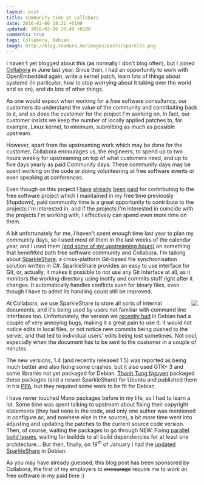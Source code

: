 ```yaml
---
layout: post
title: Community time at Collabora
date: 2016-02-06 18:22 +0100
updated: 2016-02-06 20:49 +0100
comments: true
tags: Collabora, Debian
image: http://blog.shadura.me/images/posts/sparkles.png
---
```


I haven't yet blogged about this (as normally I don't blog often), but I
joined [Collabora](https://www.collabora.com/) in June last year. Since then,
I had an opportunity to work with OpenEmbedded again, write a kernel patch,
learn lots of things about systemd (in particular, how to stop worrying about
it taking over the world and so on), and do lots of other things.

As one would expect when working for a free software consultancy, our customers
do understand the value of the community and contributing back to it, and so does the
customer for the project I'm working on. In fact, our customer
insists we keep the number of locally applied patches to, for example, Linux kernel, to
minimum, submitting as much as possible upstream.

However, apart from the upstreaming work which may be done for the customer, Collabora
encourages us, the engineers, to spend up to two hours weekly for upstreaming on top
of what customers need, and up to five days yearly as paid Community days. These
community days may be spent working on the code or doing volunteering at free software
events or even speaking at conferences.

Even though on this project I [have](https://anonscm.debian.org/cgit/collab-maint/ifupdown.git/commit/?id=da5ff47d42c094a913c01fbb27f7b9be60538d15)
[already](https://anonscm.debian.org/cgit/collab-maint/ifupdown.git/commit/?id=05ba6bf079516550eeea15210f39a82bbfb03cae)
[been](https://anonscm.debian.org/cgit/collab-maint/ifupdown.git/commit/?id=86c01dc85ae3042ad0ccc019dc10ffef3fbf6f74)
[paid](https://anonscm.debian.org/cgit/collab-maint/ifupdown.git/commit/?id=ba122e2c102fc4cdedac0dd2dd3695705c5f42ad)
for contributing to the free software project which I maintained in my free time previously (ifupdown),
paid community time is a great opportunity to contribute to the projects I'm interested in, and if
the projects I'm interested in coincide with the projects I'm working with, I effectively can spend even
more time on them.
<!-- more -->

A bit unfortunately for me, I haven't spent enough time last year to plan my community days, so I used most
of them in the last weeks of the calendar year, and I used them <ins datetime="2016-02-06T20:49:00+01:00">(and some of my upstreaming hours)</ins> on something that benefitted both free software
community and Collabora. I'm talking about [SparkleShare](http://sparkleshare.org/), a cross-platform Git-based
file synchronisation solution written in C#. SparkleShare provides an easy to use interface for Git, or, actually,
it makes it possible to not use any Git interface at all, as it monitors the working directory using inotify and
commits stuff right after it changes. It automatically handles conflicts even for binary files, even though I
have to admit its handling could still be improved.

<img src="/images/posts/sparkles.png" style="float: right;">

At Collabora, we use SparkleShare to store all sorts of internal documents, and it's being used by users not
familiar with command line interfaces too. Unfortunately, the version we [recently had](https://packages.qa.debian.org/s/sparkleshare/news/20151221T223515Z.html)
in Debian had a couple of very annoying bugs, making it a great pain to use it: it would not notice edits in
local files, or not notice new commits being pushed to the server, and that led to individual users' edits
being lost sometimes. Not cool, especially when the document has to be sent to the customer in a couple of
minutes.

The new versions, 1.4 (and recently released 1.5) was reported as being much better and also fixing some crashes,
but it also used GTK+ 3 and some libraries not yet packaged for Debian. [Thanh Tung Nguyen](https://launchpad.net/~rebuntu16)
packaged these packages (and a newer SparkleShare) for Ubuntu and published them in his [PPA](https://launchpad.net/~rebuntu16/+archive/ubuntu/sparkleshare+unofficial), but they required some work to be fit for Debian.

I have never touched Mono packages before in my life, so I had to
learn a lot. Some time was spent talking to upstream about fixing
their copyright statements (they had none in the code, and only
one author was mentioned in configure.ac, and nowhere else in the
source), a bit more time went into adjusting and updating the patches
to the current source code version. Then, of course, waiting the
packages to go through NEW. Fixing [parallel build issues](http://bugs.debian.org/810280),
waiting for buildds to all build dependencies for at least one architecture…
But then, finally, on 19<sup>th</sup> of January I had the [updated SparkleShare](https://packages.qa.debian.org/s/sparkleshare/news/20160119T093826Z.html)
in Debian.

As you may have already guessed, this blog post has been sponsored by
Collabora, the first of my employers to <del datetime="2016-02-06T20:49:00+01:00">encourage</del> require me to work on
free software in my paid time :)
